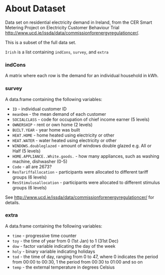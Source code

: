 # About Dataset

Data set on residential electricity demand in Ireland, from the CER Smart Metering Project on Electricity Customer Behaviour Trial <http://www.ucd.ie/issda/data/commissionforenergyregulationcer/>. 

This is a subset of the full data set.

`Irish` is a list containing `indCons`, `survey`, and `extra`

### indCons
A matrix where each row is the demand for an individual household in kWh.

### survey
A data.frame containing the following variables:

* `ID` - individual customer ID
* `meanDem` - the mean demand of each customer
* `SOCIALCLASS` - code for occupation of chief income earner (5 levels)
* `OWNERSHIP` - rent or own home (2 levels)
* `BUILT.YEAR` - year home was built 
* `HEAT.HOME` - home heated using electricity or other
* `HEAT.WATER` - water heated using electricity or other
* `WINDOWS.doubleglazed` - amount of windows double glazed e.g. All or Half (5 levels)
* `HOME.APPLIANCE..White.goods.` - how many appliances, such as washing machine, dishwasher (0-5) 
* `Code` - all are 2673?
* `ResTariffallocation` - participants were allocated to different tariff groups (6 levels)
* `ResStimulusallocation` - participants were allocated to different stimulus groups (6 levels)

See <http://www.ucd.ie/issda/data/commissionforenergyregulationcer/> for details.

### extra
A data.frame containing the following variables:

* `time` - progressive time counter
* `toy` - the time of year from 0 (1st Jan) to 1 (31st Dec)
* `dow` - factor variable indicating the day of the week
* `holy` - binary variable indicating holidays
* `tod` - the time of day, ranging from 0 to 47, where 0 indicates the period from 00:00 to 00:30, 1 the period from 00:30 to 01:00 and so on
* `temp` - the external temperature in degrees Celsius


